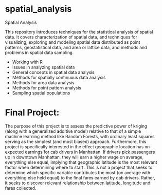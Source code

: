 # spatial_analysis
Spatial Analysis

This repository introduces techniques for the statistical analysis of spatial data. It covers characterization of spatial data, and techniques for visualizing, exploring and modeling spatial data distributed as point patterns, geostatistical data, and area or lattice data, and methods and problems in spatial data sampling. 

- Working with R
- Issues in analyzing spatial data
- General concepts in spatial data analysis
- Methods for spatially continuous data analysis
- Methods for area data analysis
- Methods for point pattern analysis
- Sampling spatial populations

# Final Project:
The purpose of this project is to assess the predictive power of kriging (along with a generalized additive model) relative to that of a simple machine learning method like Random Forests, with ordinary least squares serving as the simplest (and most biased) approach. Furthermore, this project is specifically interested in the effect geographic location has on expected earnings for cab drivers in Manhattan. If drivers pick passengers up in downtown Manhattan, they will earn a higher wage on average, everything else equal, implying that geographic latitude is the most relevant factor when determining where to start. This is not a project that seeks to determine which specific variable contributes the most (on average with everything else held equal) to the final fares earned by cab drivers. Rather, it seeks to discover relevant relationship between latitude, longitude and fares collected.

